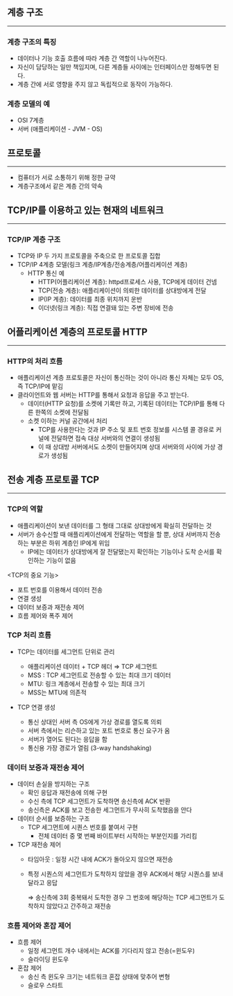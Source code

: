 ## 계층 구조

---

### 계층 구조의 특징

- 데이터나 기능 호출 흐름에 따라 계층 간 역할이 나누어진다.
- 자신이 담당하는 일만 책임지며, 다른 계층들 사이에는 인터페이스만 정해두면 된다.
- 계층 간에 서로 영향을 주지 않고 독립적으로 동작이 가능하다.

### 계층 모델의 예

- OSI 7계층
- 서버 (애플리케이션 - JVM - OS)

## 프로토콜

---

- 컴퓨터가 서로 소통하기 위해 정한 규약
- 계층구조에서 같은 계층 간의 약속

## TCP/IP를 이용하고 있는 현재의 네트워크

---

### TCP/IP 계층 구조

- TCP와 IP 두 가지 프로토콜을 주축으로 한 프로토콜 집합
- TCP/IP 4계층 모델(링크 계층/IP계층/전송계층/어플리케이션 계층)
    - HTTP 통신 예
        - HTTP(어플리케이션 계층): httpd프로세스 사용, TCP에게 데이터 건넴
        - TCP(전송 계층): 애플리케이션이 의뢰한 데이터를 상대방에게 전달
        - IP(IP 계층): 데이터를 최종 위치까지 운반
        - 이더넷(링크 계층): 직접 연결돼 있는 주변 장비에 전송

## 어플리케이션 계층의 프로토콜 HTTP

---

### HTTP의 처리 흐름

- 애플리케이션 계층 프로토콜은 자신이 통신하는 것이 아니라 통신 자체는 모두 OS, 즉 TCP/IP에 맡김
- 클라이언트와 웹 서버는 HTTP를 통해서 요청과 응답을 주고 받는다.
    - 데이터(HTTP 요청)를 소켓에 기록만 하고, 기록된 데이터는 TCP/IP를 통해 다른 한쪽의 소켓에 전달됨
    - 소켓 이하는 커널 공간에서 처리
        - TCP를 사용한다는 것과 IP 주소 및 포트 번호 정보를 시스템 콜 경유로 커널에 전달하면 접속 대상 서버와의 연결이 생성됨
        - 이 때 상대방 서버에서도 소켓이 만들어지며 상대 서버와의 사이에 가상 경로가 생성됨

## 전송 계층 프로토콜 TCP

---

### TCP의 역할

- 애플리케이션이 보낸 데이터를 그 형태 그대로 상대방에게 확실히 전달하는 것
- 서버가 송수신할 때 애플리케이션에게 전달하는 역할을 할 뿐, 상대 서버까지 전송하는 부분은 하위 계층인 IP에게 위임
    - IP에는 데이터가 상대방에게 잘 전달됐는지 확인하는 기능이나 도착 순서를 확인하는 기능이 없음

<TCP의 중요 기능>

- 포트 번호를 이용해서 데이터 전송
- 연결 생성
- 데이터 보증과 재전송 제어
- 흐름 제어와 폭주 제어

### TCP 처리 흐름

- TCP는 데이터를 세그먼트 단위로 관리
    - 애플리케이션 데이터 + TCP 헤더 ⇒ TCP 세그먼트
    - MSS : TCP 세그먼트로 전송할 수 있는 최대 크기 데이터
    - MTU: 링크 계층에서 전송할 수 있는 최대 크기
    - MSS는 MTU에 의존적

- TCP 연결 생성
    - 통신 상대인 서버 측 OS에게 가상 경로를 열도록 의뢰
    - 서버 측에서는 리슨하고 있는 포트 번호로 통신 요구가 옴
    - 서버가 열어도 된다는 응답을 함
    - 통신용 가장 경로가 열림 (3-way handshaking)

### 데이터 보증과 재전송 제어

- 데이터 손실을 방지하는 구조
    - 확인 응답과 재전송에 의해 구현
    - 수신 측에 TCP 세그먼트가 도착하면 송신측에 ACK 반환
    - 송신측은 ACK를 보고 전송한 세그먼트가 무사히 도착했음을 안다
- 데이터 순서를 보증하는 구조
    - TCP 세그먼트에 시퀀스 번호를 붙여서 구현
        - 전체 데이터 중 몇 번째 바이트부터 시작하는 부분인지를 가리킴
- TCP 재전송 제어
    - 타임아웃 : 일정 시간 내에 ACK가 돌아오지 않으면 재전송
    - 특정 시퀀스의 세그먼트가 도착하지 않았을 경우 ACK에서 해당 시퀀스를 보내달라고 응답
        
        ⇒ 송신측에 3회 중복돼서 도착한 경우 그 번호에 해당하는 TCP 세그먼트가 도착하지 않았다고 간주하고 재전송
        

### 흐름 제어와 혼잡 제어

- 흐름 제어
    - 일정 세그먼트 개수 내에서는 ACK를 기다리지 않고 전송(=윈도우)
    - 슬라이딩 윈도우
- 혼잡 제어
    - 송신 측 윈도우 크기는 네트워크 혼잡 상태에 맞추어 변형
    - 슬로우 스타트
